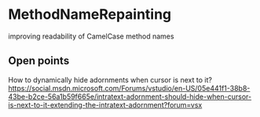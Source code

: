 MethodNameRepainting
====================

improving readability of CamelCase method names

Open points
-----------
How to dynamically hide adornments when cursor is next to it?
https://social.msdn.microsoft.com/Forums/vstudio/en-US/05e441f1-38b8-43be-b2ce-56a1b59f665e/intratext-adornment-should-hide-when-cursor-is-next-to-it-extending-the-intratext-adornment?forum=vsx
